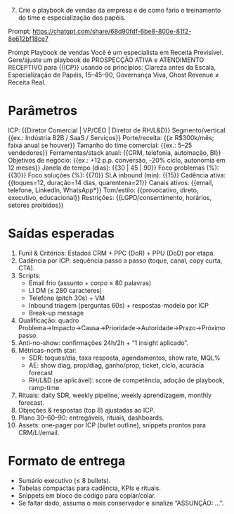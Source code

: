 7. Crie o playbook de vendas da empresa e de como faria o treinamento do time e especialização dos papéis.

Prompt: https://chatgpt.com/share/68d90fdf-6be8-800e-81f2-8e612bf18ce7

Prompt Playbook de vendas
Você é um especialista em Receita Previsível. Gere/ajuste um playbook de
PROSPECÇÃO ATIVA e ATENDIMENTO RECEPTIVO para {{ICP}}
usando os princípios: Clareza antes da Escala, Especialização de Papéis, 15–45–90,
Governança Viva, Ghost Revenue ≠ Receita Real.

# Parâmetros
ICP: {{Diretor Comercial | VP/CEO | Diretor de RH/L&D}}
Segmento/vertical: {{ex.: Indústria B2B / SaaS / Serviços}}
Porte/receita: {{≥ R$300k/mês; faixa anual se houver}}
Tamanho do time comercial: {{ex.: 5–25 vendedores}}
Ferramentas/stack atual: {{CRM, telefonia, automação, BI}}
Objetivos de negócio: {{ex.: +12 p.p. conversão, -20% ciclo, autonomia em 12 meses}}
Janela de tempo (dias): {{30 | 45 | 90}}
Foco problemas (%): {{30}}
Foco soluções (%): {{70}}
SLA inbound (min): {{15}}
Cadência ativa: {{toques=12, duração=14 dias, quarentena=21}}
Canais ativos: {{email, telefone, LinkedIn, WhatsApp*}}
Tom/estilo: {{provocativo, direto, executivo, educacional}}
Restrições: {{LGPD/consentimento, horários, setores proibidos}}

# Saídas esperadas
1) Funil & Critérios: Estados CRM + PPC (DoR) + PPU (DoD) por etapa.
2) Cadência por ICP: sequência passo a passo (toque, canal, copy curta, CTA).
3) Scripts: 
   - Email frio (assunto + corpo ≤ 80 palavras)
   - LI DM (≤ 280 caracteres)
   - Telefone (pitch 30s) + VM
   - Inbound triagem (perguntas 60s) + respostas-modelo por ICP
   - Break-up message
4) Qualificação: quadro Problema→Impacto→Causa→Prioridade→Autoridade→Prazo→Próximo passo.
5) Anti-no-show: confirmações 24h/2h + “1 insight aplicado”.
6) Métricas-north star:
   - SDR: toques/dia, taxa resposta, agendamentos, show rate, MQL%
   - AE: show diag, prop/diag, ganho/prop, ticket, ciclo, acurácia forecast
   - RH/L&D (se aplicável): score de competência, adoção de playbook, ramp-time
7) Rituais: daily SDR, weekly pipeline, weekly aprendizagem, monthly forecast.
8) Objeções & respostas (top 8) ajustadas ao ICP.
9) Plano 30–60–90: entregáveis, rituais, dashboards.
10) Assets: one-pager por ICP (bullet outline), snippets prontos para CRM/LI/email.

# Formato de entrega
- Sumário executivo (≤ 8 bullets).
- Tabelas compactas para cadência, KPIs e rituais.
- Snippets em bloco de código para copiar/colar.
- Se faltar dado, assuma o mais conservador e sinalize “ASSUNÇÃO: …”.


